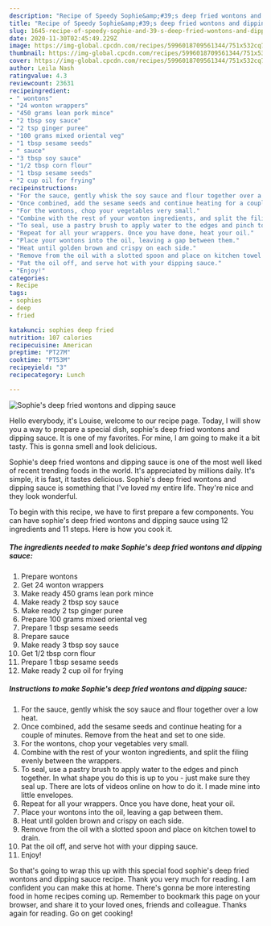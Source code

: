 ```yaml
---
description: "Recipe of Speedy Sophie&amp;#39;s deep fried wontons and dipping sauce"
title: "Recipe of Speedy Sophie&amp;#39;s deep fried wontons and dipping sauce"
slug: 1645-recipe-of-speedy-sophie-and-39-s-deep-fried-wontons-and-dipping-sauce
date: 2020-11-30T02:45:49.229Z
image: https://img-global.cpcdn.com/recipes/5996018709561344/751x532cq70/sophies-deep-fried-wontons-and-dipping-sauce-recipe-main-photo.jpg
thumbnail: https://img-global.cpcdn.com/recipes/5996018709561344/751x532cq70/sophies-deep-fried-wontons-and-dipping-sauce-recipe-main-photo.jpg
cover: https://img-global.cpcdn.com/recipes/5996018709561344/751x532cq70/sophies-deep-fried-wontons-and-dipping-sauce-recipe-main-photo.jpg
author: Leila Nash
ratingvalue: 4.3
reviewcount: 23631
recipeingredient:
- " wontons"
- "24 wonton wrappers"
- "450 grams lean pork mince"
- "2 tbsp soy sauce"
- "2 tsp ginger puree"
- "100 grams mixed oriental veg"
- "1 tbsp sesame seeds"
- " sauce"
- "3 tbsp soy sauce"
- "1/2 tbsp corn flour"
- "1 tbsp sesame seeds"
- "2 cup oil for frying"
recipeinstructions:
- "For the sauce, gently whisk the soy sauce and flour together over a low heat."
- "Once combined, add the sesame seeds and continue heating for a couple of minutes. Remove from the heat and set to one side."
- "For the wontons, chop your vegetables very small."
- "Combine with the rest of your wonton ingredients, and split the filing evenly between the wrappers."
- "To seal, use a pastry brush to apply water to the edges and pinch together. In what shape you do this is up to you - just make sure they seal up. There are lots of videos online on how to do it. I made mine into little envelopes."
- "Repeat for all your wrappers. Once you have done, heat your oil."
- "Place your wontons into the oil, leaving a gap between them."
- "Heat until golden brown and crispy on each side."
- "Remove from the oil with a slotted spoon and place on kitchen towel to drain."
- "Pat the oil off, and serve hot with your dipping sauce."
- "Enjoy!"
categories:
- Recipe
tags:
- sophies
- deep
- fried

katakunci: sophies deep fried 
nutrition: 107 calories
recipecuisine: American
preptime: "PT27M"
cooktime: "PT53M"
recipeyield: "3"
recipecategory: Lunch

---
```



![Sophie&#39;s deep fried wontons and dipping sauce](https://img-global.cpcdn.com/recipes/5996018709561344/751x532cq70/sophies-deep-fried-wontons-and-dipping-sauce-recipe-main-photo.jpg)

Hello everybody, it's Louise, welcome to our recipe page. Today, I will show you a way to prepare a special dish, sophie&#39;s deep fried wontons and dipping sauce. It is one of my favorites. For mine, I am going to make it a bit tasty. This is gonna smell and look delicious.

Sophie&#39;s deep fried wontons and dipping sauce is one of the most well liked of recent trending foods in the world. It's appreciated by millions daily. It's simple, it is fast, it tastes delicious. Sophie&#39;s deep fried wontons and dipping sauce is something that I've loved my entire life. They're nice and they look wonderful.




To begin with this recipe, we have to first prepare a few components. You can have sophie&#39;s deep fried wontons and dipping sauce using 12 ingredients and 11 steps. Here is how you cook it.

<!--inarticleads1-->

##### The ingredients needed to make Sophie&#39;s deep fried wontons and dipping sauce:

1. Prepare  wontons
1. Get 24 wonton wrappers
1. Make ready 450 grams lean pork mince
1. Make ready 2 tbsp soy sauce
1. Make ready 2 tsp ginger puree
1. Prepare 100 grams mixed oriental veg
1. Prepare 1 tbsp sesame seeds
1. Prepare  sauce
1. Make ready 3 tbsp soy sauce
1. Get 1/2 tbsp corn flour
1. Prepare 1 tbsp sesame seeds
1. Make ready 2 cup oil for frying




<!--inarticleads2-->

##### Instructions to make Sophie&#39;s deep fried wontons and dipping sauce:

1. For the sauce, gently whisk the soy sauce and flour together over a low heat.
1. Once combined, add the sesame seeds and continue heating for a couple of minutes. Remove from the heat and set to one side.
1. For the wontons, chop your vegetables very small.
1. Combine with the rest of your wonton ingredients, and split the filing evenly between the wrappers.
1. To seal, use a pastry brush to apply water to the edges and pinch together. In what shape you do this is up to you - just make sure they seal up. There are lots of videos online on how to do it. I made mine into little envelopes.
1. Repeat for all your wrappers. Once you have done, heat your oil.
1. Place your wontons into the oil, leaving a gap between them.
1. Heat until golden brown and crispy on each side.
1. Remove from the oil with a slotted spoon and place on kitchen towel to drain.
1. Pat the oil off, and serve hot with your dipping sauce.
1. Enjoy!




So that's going to wrap this up with this special food sophie&#39;s deep fried wontons and dipping sauce recipe. Thank you very much for reading. I am confident you can make this at home. There's gonna be more interesting food in home recipes coming up. Remember to bookmark this page on your browser, and share it to your loved ones, friends and colleague. Thanks again for reading. Go on get cooking!
